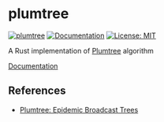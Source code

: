 plumtree
==========

[![plumtree](https://img.shields.io/crates/v/plumtree.svg)](https://crates.io/crates/plumtree)
[![Documentation](https://docs.rs/plumtree/badge.svg)](https://docs.rs/plumtree)
[![License: MIT](https://img.shields.io/badge/license-MIT-blue.svg)](LICENSE)

A Rust implementation of [Plumtree] algorithm

[Documentation](https://docs.rs/plumtree)

References
----------

- [Plumtree: Epidemic Broadcast Trees][Plumtree]

[Plumtree]: http://www.gsd.inesc-id.pt/~ler/reports/srds07.pdf
